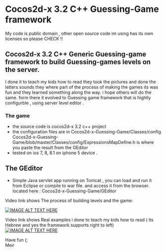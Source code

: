Cocos2d-x 3.2 C++ Guessing-Game framework 
=============
My code is public domain , other open source code im using has its own licenses so please CHECK !!

Cocos2d-x 3.2 C++ Generic Guessing-game framework to build Guessing-games levels on the server. 
-----------

I done it to teach my kids how to read they took the pictures and done the letters sounds they where part of the process of making the games its was fun and they learned something along the way. i hope others will do the same. 
form there it evolved to Guessing game framework that is highlly configurble , using server level editor . 


### The game 
* the source code is cocos2d-x 3.2 c++ project 
* the configuration files are in Cocos2d-x-Guessing-Game/Classes/config 
  Cocos2d-x-Guessing-Game/blob/master/Classes/config/ExpressionsMapDefine.h  is where you paste the result from the GEditor
* tested on ios 7, 8, 8.1 on iphone 5 device . 

## The GEditor 
 * Simple Java servlet app running on Tomcat , you can load and run it from Eclipse or compile to war file.
 and access it from the browser. 
 located here : Cocos2d-x-Guessing-Game/GEditor

Video link shows The process of building levels and the game:  

[![IMAGE ALT TEXT HERE](http://img.youtube.com/vi/q7ug28teVQc/0.jpg)](https://www.youtube.com/watch?v=q7ug28teVQc)


Video link shows Real examples i done to teach my kids how to read ( its Hebrew and yes the framework supports right to left)   
[![IMAGE ALT TEXT HERE](http://img.youtube.com/vi/VRzrtjdvui4/0.jpg)](https://www.youtube.com/watch?v=VRzrtjdvui4)


Have fun (;  
Meir 
